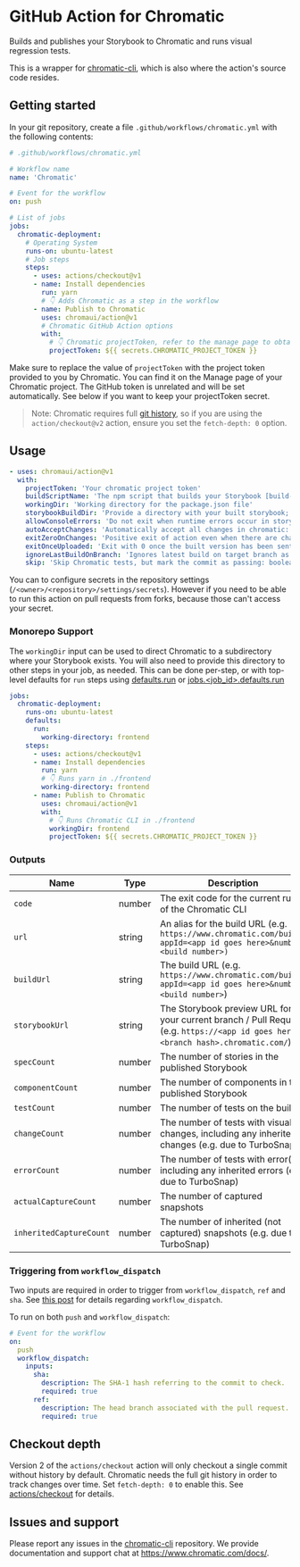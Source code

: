 # GitHub Action for Chromatic

Builds and publishes your Storybook to Chromatic and runs visual regression tests.

This is a wrapper for [chromatic-cli](https://github.com/chromaui/chromatic-cli), which is also where the action's source code resides.

## Getting started

In your git repository, create a file `.github/workflows/chromatic.yml` with the following contents:

```yml
# .github/workflows/chromatic.yml

# Workflow name
name: 'Chromatic'

# Event for the workflow
on: push

# List of jobs
jobs:
  chromatic-deployment:
    # Operating System
    runs-on: ubuntu-latest
    # Job steps
    steps:
      - uses: actions/checkout@v1
      - name: Install dependencies
        run: yarn
        # 👇 Adds Chromatic as a step in the workflow
      - name: Publish to Chromatic
        uses: chromaui/action@v1
        # Chromatic GitHub Action options
        with:
          # 👇 Chromatic projectToken, refer to the manage page to obtain it.
          projectToken: ${{ secrets.CHROMATIC_PROJECT_TOKEN }}
```

Make sure to replace the value of `projectToken` with the project token provided to you by Chromatic. You can find it on the Manage page of your Chromatic project. The GitHub token is unrelated and will be set automatically. See below if you want to keep your projectToken secret.

> Note: Chromatic requires full [git history](#checkout-depth), so if you are using the `action/checkout@v2` action, ensure you set the `fetch-depth: 0` option.

## Usage

```yaml
- uses: chromaui/action@v1
  with:
    projectToken: 'Your chromatic project token'
    buildScriptName: 'The npm script that builds your Storybook [build-storybook]'
    workingDir: 'Working directory for the package.json file'
    storybookBuildDir: 'Provide a directory with your built storybook; use if you've already built your storybook'
    allowConsoleErrors: 'Do not exit when runtime errors occur in storybook'
    autoAcceptChanges: 'Automatically accept all changes in chromatic: boolean or branchname'
    exitZeroOnChanges: 'Positive exit of action even when there are changes: boolean or branchname'
    exitOnceUploaded: 'Exit with 0 once the built version has been sent to chromatic: boolean or branchname'
    ignoreLastBuildOnBranch: 'Ignores latest build on target branch as a baseline if branch is no longer present in history (i.e. branch was rebased): branchname'
    skip: 'Skip Chromatic tests, but mark the commit as passing: boolean or branchname'
```

You can to configure secrets in the repository settings (`/<owner>/<repository>/settings/secrets`). However if you need to be able to run this action on pull requests from forks, because those can't access your secret.

### Monorepo Support

The `workingDir` input can be used to direct Chromatic to a subdirectory where your Storybook exists. You will also need to provide this directory to other steps in your job, as needed. This can be done per-step, or with top-level defaults for `run` steps using [defaults.run](https://docs.github.com/en/actions/reference/workflow-syntax-for-github-actions#defaultsrun) or [jobs.<job_id>.defaults.run](https://docs.github.com/en/actions/reference/workflow-syntax-for-github-actions#jobsjob_iddefaultsrun)

```yaml
jobs:
  chromatic-deployment:
    runs-on: ubuntu-latest
    defaults:
      run:
        working-directory: frontend
    steps:
      - uses: actions/checkout@v1
      - name: Install dependencies
        run: yarn
        # 👇 Runs yarn in ./frontend
        working-directory: frontend
      - name: Publish to Chromatic
        uses: chromaui/action@v1
        with:
          # 👇 Runs Chromatic CLI in ./frontend
          workingDir: frontend
          projectToken: ${{ secrets.CHROMATIC_PROJECT_TOKEN }}
```

### Outputs

| Name                    | Type   | Description                                                                                                                       |
| ----------------------- | ------ | --------------------------------------------------------------------------------------------------------------------------------- |
| `code`                  | number | The exit code for the current run of the Chromatic CLI                                                                            |
| `url`                   | string | An alias for the build URL (e.g. `https://www.chromatic.com/build?appId=<app id goes here>&number=<build number>)`                |
| `buildUrl`              | string | The build URL (e.g. `https://www.chromatic.com/build?appId=<app id goes here>&number=<build number>`)                             |
| `storybookUrl`          | string | The Storybook preview URL for your current branch / Pull Request (e.g. `https://<app id goes here>-<branch hash>.chromatic.com/`) |
| `specCount`             | number | The number of stories in the published Storybook                                                                                  |
| `componentCount`        | number | The number of components in the published Storybook                                                                               |
| `testCount`             | number | The number of tests on the build                                                                                                  |
| `changeCount`           | number | The number of tests with visual changes, including any inherited changes (e.g. due to TurboSnap)                                  |
| `errorCount`            | number | The number of tests with error(s), including any inherited errors (e.g. due to TurboSnap)                                         |
| `actualCaptureCount`    | number | The number of captured snapshots                                                                                                  |
| `inheritedCaptureCount` | number | The number of inherited (not captured) snapshots (e.g. due to TurboSnap)                                                          |

### Triggering from `workflow_dispatch`

Two inputs are required in order to trigger from `workflow_dispatch`, `ref` and `sha`. See [this post](https://github.blog/changelog/2020-07-06-github-actions-manual-triggers-with-workflow_dispatch/) for details regarding `workflow_dispatch`.

To run on both `push` and `workflow_dispatch`:

```yaml
# Event for the workflow
on:
  push
  workflow_dispatch:
    inputs:
      sha:
        description: The SHA-1 hash referring to the commit to check.
        required: true
      ref:
        description: The head branch associated with the pull request.
        required: true
```

## Checkout depth

Version 2 of the `actions/checkout` action will only checkout a single commit without history by default. Chromatic needs the full git history in order to track changes over time. Set `fetch-depth: 0` to enable this. See [actions/checkout](https://github.com/actions/checkout#readme) for details.

## Issues and support

Please report any issues in the [chromatic-cli](https://github.com/chromaui/chromatic-cli) repository. We provide documentation and support chat at https://www.chromatic.com/docs/.
